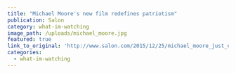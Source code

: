 ```yaml
---
title: "Michael Moore's new film redefines patriotism"
publication: Salon
category: what-im-watching
image_path: /uploads/michael_moore.jpg
featured: true
link_to_original: 'http://www.salon.com/2015/12/25/michael_moore_just_exploded_the_rights_biggest_lie/'
categories:
  - what-im-watching
---
```



